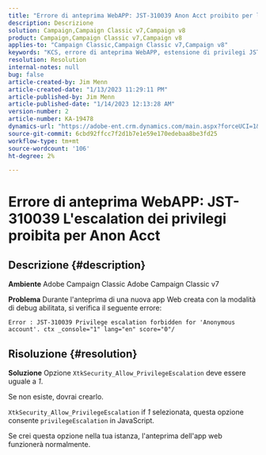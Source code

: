 ```yaml
---
title: "Errore di anteprima WebAPP: JST-310039 Anon Acct proibito per l'escalation dei privilegi"
description: Descrizione
solution: Campaign,Campaign Classic v7,Campaign v8
product: Campaign,Campaign Classic v7,Campaign v8
applies-to: "Campaign Classic,Campaign Classic v7,Campaign v8"
keywords: "KCS, errore di anteprima WebAPP, estensione di privilegi JST-310039 vietata per 'account anonimo'. ctx _console=\"1\" lang=\", ACC, Adobe Campaign Classic, Adobe Campaign Classic v7"
resolution: Resolution
internal-notes: null
bug: false
article-created-by: Jim Menn
article-created-date: "1/13/2023 11:29:11 PM"
article-published-by: Jim Menn
article-published-date: "1/14/2023 12:13:28 AM"
version-number: 2
article-number: KA-19478
dynamics-url: "https://adobe-ent.crm.dynamics.com/main.aspx?forceUCI=1&pagetype=entityrecord&etn=knowledgearticle&id=31556c12-9a93-ed11-aad1-6045bd0065f9"
source-git-commit: 6cbd92ffcc7f2d1b7e1e59e170edebaa8be3fd25
workflow-type: tm+mt
source-wordcount: '106'
ht-degree: 2%

---
```


# Errore di anteprima WebAPP: JST-310039 L&#39;escalation dei privilegi proibita per Anon Acct

## Descrizione {#description}


<b>Ambiente</b>
Adobe Campaign Classic Adobe Campaign Classic v7

<b>Problema</b>
Durante l&#39;anteprima di una nuova app Web creata con la modalità di debug abilitata, si verifica il seguente errore:


```
Error : JST-310039 Privilege escalation forbidden for 'Anonymous account'. ctx _console="1" lang="en" score="0"/
```



## Risoluzione {#resolution}


<b>Soluzione</b>
Opzione `XtkSecurity_Allow_PrivilegeEscalation` deve essere uguale a *1*.

Se non esiste, dovrai crearlo.

`XtkSecurity_Allow_PrivilegeEscalation` if *1* selezionata, questa opzione consente `privilegeEscalation` in JavaScript.

Se crei questa opzione nella tua istanza, l&#39;anteprima dell&#39;app web funzionerà normalmente.
